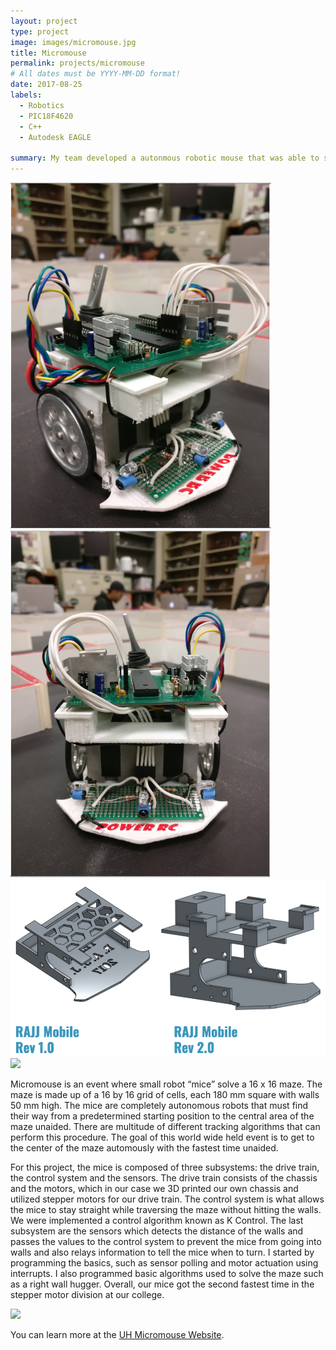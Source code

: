 ```yaml
---
layout: project
type: project
image: images/micromouse.jpg
title: Micromouse
permalink: projects/micromouse
# All dates must be YYYY-MM-DD format!
date: 2017-08-25
labels:
  - Robotics
  - PIC18F4620
  - C++
  - Autodesk EAGLE
  
summary: My team developed a autonmous robotic mouse that was able to successfully traverse through a maze. 
---
```


<div class="ui small rounded images">
  <img class="ui image" src="../images/MicroMouse1.png">
  <img class="ui image" src="../images/MicroMouse2.png">
  <img class="ui image" src="../images/MicroMouse3D.png">
  <img class="ui image" src="../images/MicroMouseSchematic.png">
</div>

Micromouse is an event where small robot “mice” solve a 16 x 16 maze. The maze is made up of a 16 by 16 grid of cells, each 180 mm square with walls 50 mm high.  The mice are completely autonomous robots that must find their way from a predetermined starting position to the central area of the maze unaided. There are multitude of different tracking algorithms that can perform this procedure. The goal of this world wide held event is to get to the center of the maze automously with the fastest time unaided. 

For this project, the mice is composed of three subsystems: the drive train, the control system and the sensors. The drive train consists of the chassis and the motors, which in our case we 3D printed our own chassis and utilized stepper motors for our drive train. The control system is what allows the mice to stay straight while traversing the maze without hitting the walls. We were implemented a control algorithm known as K Control. The last subsystem are the sensors which detects the distance of the walls and passes the values to the control system to prevent the mice from going into walls and also relays information to tell the mice when to turn. I started by programming the basics, such as sensor polling and motor actuation using interrupts. I also programmed basic algorithms used to solve the maze such as a right wall hugger. Overall, our mice got the second fastest time in the stepper motor division at our college. 

[![](http://img.youtube.com/vi/fQob9k9V1VQ/0.jpg)](http://www.youtube.com/watch?v=fQob9k9V1VQ "Micromouse Test Run")

You can learn more at the [UH Micromouse Website](http://www-ee.eng.hawaii.edu/~mmouse/about.html).



